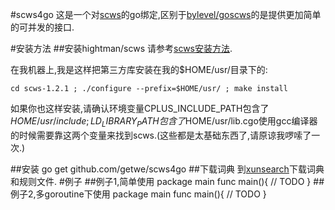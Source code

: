 #scws4go
这是一个对[scws](github.com/hightman/scws)的go绑定,区别于[bylevel/goscws](github.com/bylevel/goscws)的是提供更加简单的可并发的接口.

#安装方法
##安装hightman/scws
请参考[scws安装方法](https://github.com/hightman/scws#%E5%AE%89%E8%A3%85).

在我机器上,我是这样把第三方库安装在我的$HOME/usr/目录下的:

    cd scws-1.2.1 ; ./configure --prefix=$HOME/usr/ ; make install
    
如果你也这样安装,请确认环境变量CPLUS_INCLUDE_PATH包含了$HOME/usr/include;LD_LIBRARY_PATH包含了$HOME/usr/lib.cgo使用gcc编译器的时候需要靠这两个变量来找到scws.(这些都是太基础东西了,请原谅我啰嗦了一次.)
    
##安装
    go get github.com/getwe/scws4go
##下载词典
到[xunsearch](http://www.xunsearch.com/scws/download.php)下载词典和规则文件.
#例子
##例子1,简单使用
    package main
    func main(){
        // TODO
    }
##例子2,多goroutine下使用
    package main
    func main(){
        // TODO
    }

